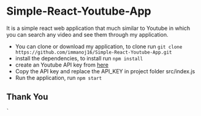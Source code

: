 # Simple-React-Youtube-App

It is a simple react web application that much similar to Youtube in which you can search any video and see them through my application.

  * You can clone or download my application, to clone run
    `
    git clone https://github.com/immanoj16/Simple-React-Youtube-App.git
    `
  * install the dependencies, to install run
    `
    npm install
    `
  * create an Youtube API key from [here](https://console.developers.google.com)
  * Copy the API key and replace the API_KEY in project folder src/index.js
  * Run the application, run 
    `
    npm start
    `
    
## Thank You
    `
